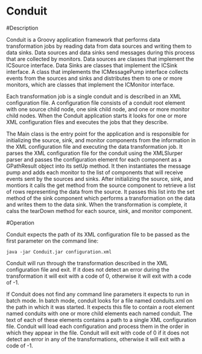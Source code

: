 Conduit
=======

#Description

Conduit is a Groovy application framework that performs data transformation jobs by reading data from data sources and writing them to data sinks. Data sources and data sinks send messages during this process that are collected by monitors. Data sources are classes that implement the ICSource interface. Data Sinks are classes that implement the ICSink interface. A class that implements the ICMessagePump interface collects events from the sources and sinks and distributes them to one or more monitors, which are classes that implement the ICMonitor interface.

Each transformation job is a single conduit and is described in an XML configuration file. A configuration file consists of a conduit root element with one source child node, one sink child node, and one or more monitor child nodes. When the Conduit application starts it looks for one or more XML configuration files and executes the jobs that they describe.

The Main class is the entry point for the application and is responsible for initializing the source, sink, and monitor components from the information in the XML configuration file and executing the data transformation job. It parses the XML configuration file for the conduit using the XMLSlurper parser and passes the configuration element for each component as a GPathResult object into its setUp method. It then instantiates the message pump and adds each monitor to the list of components that will receive events sent by the sources and sinks. After initializing the source, sink, and montiors it calls the get method from the source component to retrieve a list of rows representing the data from the source. It passes this list into the set method of the sink component which performs a transformation on the data and writes them to the data sink. When the transformation is complete, it calss the tearDown method for each source, sink, and monitor component.
 
#Operation

Conduit expects the path of its XML configuration file to be passed as the first parameter on the command line:

    java -jar Conduit.jar configuration.xml

Conduit will run through the transformation described in the XML configuration file and exit. If it does not detect an error during the transformation it will exit with a code of 0, otherwise it will exit with a code of -1.

If Conduit does not find any command line parameters it expects to run in batch mode. In batch mode, conduit looks for a file named conduits.xml on the path in which it was started. It expects this file to contain a root element named conduits with one or more child elements each named conduit. The text of each of these elements contains a path to a single XML configuration file. Conduit will load each configuration and process them in the order in which they appear in the file. Conduit will exit with code of 0 if it does not detect an error in any of the transformations, otherwise it will exit with a code of -1.
